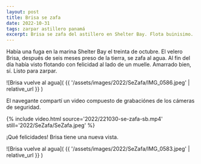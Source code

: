 ```yaml
---
layout: post
title: Brisa se zafa
date: 2022-10-31
tags: zarpar astillero panamá
excerpt: Brisa se zafa del astillero en Shelter Bay. Flota buinisimo.
---
```


Había una fuga en la marina Shelter Bay el treinta de octubre. El velero
Brisa, después de seis meses preso de la tierra, se zafa al agua. Al fin
del día había visto flotando con felicidad al lado de un muelle. Amarrado
bien, sí. Listo para zarpar.

![Brisa vuelve al agua](
  {{ '/assets/images/2022/SeZafa/IMG_0586.jpeg' | relative_url }}
)

El navegante compartí un video compuesto de grabaciónes de los cámeras de
seguridad.

{% include video.html
  source='2022/221030-se-zafa-sb.mp4'
  still='2022/SeZafa/SeZafa.jpeg'
%}

¡Qué felicidades! Brisa tiene una nueva vista.

![Brisa vuelve al agua](
  {{ '/assets/images/2022/SeZafa/IMG_0583.jpeg' | relative_url }}
)
